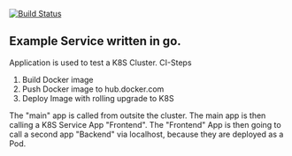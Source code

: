 
[![Build Status](https://dev.azure.com/maxrgbg/maxrgbg/_apis/build/status/uid09552.go-examples?branchName=master)](https://dev.azure.com/maxrgbg/maxrgbg/_build/latest?definitionId=1&branchName=master)
## Example Service written in go.
Application is used to test a K8S Cluster.
CI-Steps
1. Build Docker image
2. Push Docker image to hub.docker.com
3. Deploy Image with rolling upgrade to K8S

The "main" app is called from outsite the cluster. The main app is then calling a K8S Service App "Frontend". The "Frontend" App is then going to call a second app "Backend" via localhost, because they are deployed as a Pod.

